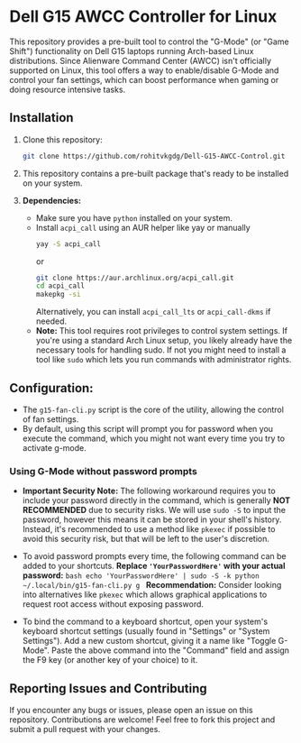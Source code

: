 # Dell G15 AWCC Controller for Linux

This repository provides a pre-built tool to control the "G-Mode" (or "Game Shift") functionality on Dell G15 laptops running Arch-based Linux distributions. Since Alienware Command Center (AWCC) isn't officially supported on Linux, this tool offers a way to enable/disable G-Mode and control your fan settings, which can boost performance when gaming or doing resource intensive tasks.

## Installation

1.  Clone this repository:
    ```bash
    git clone https://github.com/rohitvkgdg/Dell-G15-AWCC-Control.git
    ```

2.  This repository contains a pre-built package that's ready to be installed on your system.
    
3. **Dependencies:**
    - Make sure you have `python` installed on your system.
    - Install `acpi_call` using an AUR helper like yay or manually
        ```bash
        yay -S acpi_call 
        ```
       or
        ```bash
        git clone https://aur.archlinux.org/acpi_call.git
        cd acpi_call
        makepkg -si
        ```
        Alternatively, you can install `acpi_call_lts` or `acpi_call-dkms` if needed.
    - **Note:** This tool requires root privileges to control system settings. If you're using a standard Arch Linux setup, you likely already have the necessary tools for handling sudo. If not you might need to install a tool like `sudo` which lets you run commands with administrator rights.

## Configuration: 

-   The `g15-fan-cli.py` script is the core of the utility, allowing the control of fan settings.
-   By default, using this script will prompt you for password when you execute the command, which you might not want every time you try to activate g-mode.

###  Using G-Mode without password prompts

 - **Important Security Note:** The following workaround requires you to include your password directly in the command, which is generally **NOT RECOMMENDED** due to security risks. We will use `sudo -S` to input the password, however this means it can be stored in your shell's history. Instead, it's recommended to use a method like `pkexec` if possible to avoid this security risk, but that will be left to the user's discretion.

 - To avoid password prompts every time, the following command can be added to your shortcuts. **Replace `'YourPasswordHere'` with your actual password:**
          ```bash
          echo 'YourPasswordHere' | sudo -S -k python ~/.local/bin/g15-fan-cli.py g
          ```
         **Recommendation:**  Consider looking into alternatives like `pkexec` which allows graphical applications to request root access without exposing password.
         
 - To bind the command to a keyboard shortcut, open your system's keyboard shortcut settings (usually found in "Settings" or "System Settings"). Add a new custom shortcut, giving it a name like "Toggle G-Mode". Paste the above command into the "Command" field and assign the F9 key (or another key of your choice) to it.


## Reporting Issues and Contributing
If you encounter any bugs or issues, please open an issue on this repository. Contributions are welcome! Feel free to fork this project and submit a pull request with your changes.
